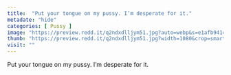 ```yaml
---
title:  "Put your tongue on my pussy. I’m desperate for it."
metadate: "hide"
categories: [ Pussy ]
image: "https://preview.redd.it/q2ndxdlljym51.jpg?auto=webp&s=e1afb9414fba08472402e8c5cfd653ce5d02c31b"
thumb: "https://preview.redd.it/q2ndxdlljym51.jpg?width=1080&crop=smart&auto=webp&s=69fff14bbdc50afdce15da15698c878512275c69"
visit: ""
---
```

Put your tongue on my pussy. I’m desperate for it.

